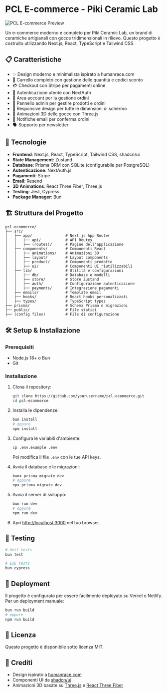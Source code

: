 # PCL E-commerce - Piki Ceramic Lab

![PCL E-commerce Preview](https://img.shields.io/badge/Status-Live-brightgreen)

Un e-commerce moderno e completo per Piki Ceramic Lab, un brand di ceramiche artigianali con gocce tridimensionali in rilievo. Questo progetto è costruito utilizzando Next.js, React, TypeScript e Tailwind CSS.

## 📋 Caratteristiche

- ✨ Design moderno e minimalista ispirato a humanrace.com
- 🛒 Carrello completo con gestione delle quantità e codici sconto
- 💳 Checkout con Stripe per pagamenti online
- 🔐 Autenticazione utente con NextAuth
- 👤 Area account per la gestione ordini
- 🔧 Pannello admin per gestire prodotti e ordini
- 📱 Responsive design per tutte le dimensioni di schermo
- 🎨 Animazioni 3D delle gocce con Three.js
- 📧 Notifiche email per conferma ordini
- 🗣️ Supporto per newsletter

## 🚀 Tecnologie

- **Frontend**: Next.js, React, TypeScript, Tailwind CSS, shadcn/ui
- **State Management**: Zustand
- **Database**: Prisma ORM con SQLite (configurabile per PostgreSQL)
- **Autenticazione**: NextAuth.js
- **Pagamenti**: Stripe
- **Email**: Resend
- **3D Animations**: React Three Fiber, Three.js
- **Testing**: Jest, Cypress
- **Package Manager**: Bun

## 🏗️ Struttura del Progetto

```
pcl-ecommerce/
├── src/
│   ├── app/               # Next.js App Router
│   │   ├── api/           # API Routes
│   │   ├── (routes)/      # Pagine dell'applicazione
│   ├── components/        # Componenti React
│   │   ├── animations/    # Animazioni 3D
│   │   ├── layout/        # Layout components
│   │   ├── product/       # Componenti prodotto
│   │   ├── ui/            # Componenti UI riutilizzabili
│   ├── lib/               # Utilità e configurazioni
│   │   ├── db/            # Database e modelli
│   │   ├── store/         # Store Zustand
│   │   ├── auth/          # Configurazione autenticazione
│   │   ├── payments/      # Integrazione pagamenti
│   ├── emails/            # Template email
│   ├── hooks/             # React hooks personalizzati
│   ├── types/             # TypeScript types
├── prisma/                # Schema Prisma e migrazioni
├── public/                # File statici
├── (config files)         # File di configurazione
```

## 🛠️ Setup & Installazione

### Prerequisiti

- Node.js 18+ o Bun
- Git

### Installazione

1. Clona il repository:
   ```bash
   git clone https://github.com/yourusername/pcl-ecommerce.git
   cd pcl-ecommerce
   ```

2. Installa le dipendenze:
   ```bash
   bun install
   # oppure
   npm install
   ```

3. Configura le variabili d'ambiente:
   ```bash
   cp .env.example .env
   ```
   Poi modifica il file `.env` con le tue API keys.

4. Avvia il database e le migrazioni:
   ```bash
   bunx prisma migrate dev
   # oppure
   npx prisma migrate dev
   ```

5. Avvia il server di sviluppo:
   ```bash
   bun run dev
   # oppure
   npm run dev
   ```

6. Apri [http://localhost:3000](http://localhost:3000) nel tuo browser.

## 🧪 Testing

```bash
# Unit tests
bun test

# E2E tests
bun cypress
```

## 🚢 Deployment

Il progetto è configurato per essere facilmente deployato su Vercel o Netlify. Per un deployment manuale:

```bash
bun run build
# oppure
npm run build
```

## 📄 Licenza

Questo progetto è disponibile sotto licenza MIT.

## 🙏 Crediti

- Design ispirato a [humanrace.com](https://www.humanrace.com/)
- Componenti UI da [shadcn/ui](https://ui.shadcn.com/)
- Animazioni 3D basate su [Three.js](https://threejs.org/) e [React Three Fiber](https://docs.pmnd.rs/react-three-fiber/)
